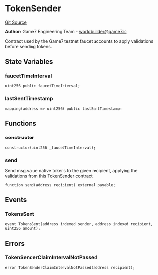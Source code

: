 # TokenSender
[Git Source](https://github.com/G7DAO/protocol/blob/1e1f8f95881a2f3fd7dca8655f2c3270ce027c4e/contracts/faucet/TokenSender.sol)

**Author:**
Game7 Engineering Team - worldbuilder@game7.io

Contract used by the Game7 testnet faucet accounts to apply validations before sending tokens.


## State Variables
### faucetTimeInterval

```solidity
uint256 public faucetTimeInterval;
```


### lastSentTimestamp

```solidity
mapping(address => uint256) public lastSentTimestamp;
```


## Functions
### constructor


```solidity
constructor(uint256 _faucetTimeInterval);
```

### send

Send msg.value native tokens to the given recipient, applying the validations from this
TokenSender contract


```solidity
function send(address recipient) external payable;
```

## Events
### TokensSent

```solidity
event TokensSent(address indexed sender, address indexed recipient, uint256 amount);
```

## Errors
### TokenSenderClaimIntervalNotPassed

```solidity
error TokenSenderClaimIntervalNotPassed(address recipient);
```

